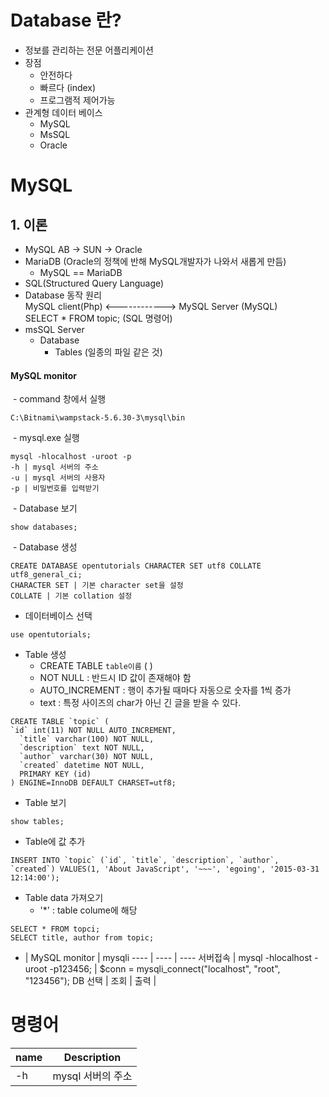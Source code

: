 # Database 란?
  - 정보를 관리하는 전문 어플리케이션
- 장점
  - 안전하다
  - 빠르다 (index)
  - 프로그램적 제어가능
- 관계형 데이터 베이스
  - MySQL
  - MsSQL
  - Oracle

# MySQL
## 1. 이론
  - MySQL AB -> SUN -> Oracle
  - MariaDB (Oracle의 정책에 반해 MySQL개발자가 나와서 새롭게 만듬)
    - MySQL == MariaDB
  - SQL(Structured Query Language)
  - Database 동작 원리<br>
  MySQL client(Php) <------------> MySQL Server (MySQL)<br>
          SELECT * FROM topic; (SQL 명령어)
  - msSQL Server
    - Database
      - Tables (일종의 파일 같은 것)

#### MySQL monitor
  - command 창에서 실행
~~~
C:\Bitnami\wampstack-5.6.30-3\mysql\bin
~~~
  - mysql.exe 실행
~~~
mysql -hlocalhost -uroot -p
-h | mysql 서버의 주소
-u | mysql 서버의 사용자
-p | 비밀번호를 입력받기
~~~
  - Database 보기
~~~
show databases;
~~~
  - Database 생성
~~~
CREATE DATABASE opentutorials CHARACTER SET utf8 COLLATE utf8_general_ci;
CHARACTER SET | 기본 character set을 설정
COLLATE | 기본 collation 설정
~~~
  - 데이터베이스 선택
~~~
use opentutorials;
~~~
  - Table 생성
    - CREATE TABLE `table이름` ( )
    - NOT NULL : 반드시 ID 값이 존재해야 함
    - AUTO_INCREMENT : 행이 추가될 때마다 자동으로 숫자를 1씩 증가
    - text : 특정 사이즈의 char가 아닌 긴 글을 받을 수 있다.
~~~
CREATE TABLE `topic` (
`id` int(11) NOT NULL AUTO_INCREMENT,
  `title` varchar(100) NOT NULL,
  `description` text NOT NULL,
  `author` varchar(30) NOT NULL,
  `created` datetime NOT NULL,
  PRIMARY KEY (id)
) ENGINE=InnoDB DEFAULT CHARSET=utf8;
~~~
  - Table 보기
~~~
show tables;
~~~
  - Table에 값 추가
~~~
INSERT INTO `topic` (`id`, `title`, `description`, `author`, `created`) VALUES(1, 'About JavaScript', '~~~', 'egoing', '2015-03-31 12:14:00');
~~~
  - Table data 가져오기
    - '*' : table colume에 해당
~~~
SELECT * FROM topci;
SELECT title, author from topic;
~~~

 
- | MySQL monitor | mysqli
---- | ---- | ---- 
서버접속 | mysql -hlocalhost -uroot -p123456; | $conn = mysqli_connect("localhost", "root", "123456");
DB 선택 |
조회 |
출력 |



# 명령어
name | Description
---- | ----
-h | mysql 서버의 주소
